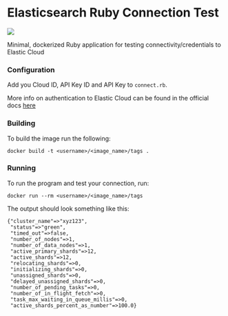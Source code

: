 # Elasticsearch Ruby Connection Test
![](https://badgen.net/github/release/kylemclaren/elasticsearch-ruby-connection-test)

Minimal, dockerized Ruby application for testing connectivity/credentials to Elastic Cloud

### Configuration
Add you Cloud ID, API Key ID and API Key to `connect.rb`.

More info on authentication to Elastic Cloud can be found in the official docs [here](https://www.elastic.co/guide/en/elasticsearch/client/ruby-api/current/connecting.html#auth-ec)

### Building

To build the image run the following:

```
docker build -t <username>/<image_name>/tags .
```

### Running

To run the program and test your connection, run:

```
docker run --rm <username>/<image_name>/tags
```

The output should look something like this:

```
{"cluster_name"=>"xyz123",
 "status"=>"green",
 "timed_out"=>false,
 "number_of_nodes"=>1,
 "number_of_data_nodes"=>1,
 "active_primary_shards"=>12,
 "active_shards"=>12,
 "relocating_shards"=>0,
 "initializing_shards"=>0,
 "unassigned_shards"=>0,
 "delayed_unassigned_shards"=>0,
 "number_of_pending_tasks"=>0,
 "number_of_in_flight_fetch"=>0,
 "task_max_waiting_in_queue_millis"=>0,
 "active_shards_percent_as_number"=>100.0}
 ```

